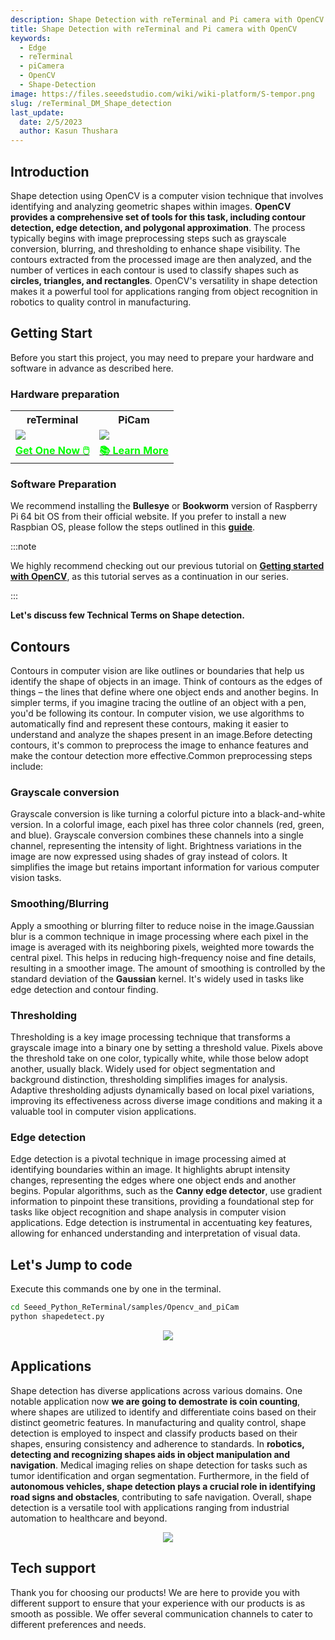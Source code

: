 ```yaml
---
description: Shape Detection with reTerminal and Pi camera with OpenCV
title: Shape Detection with reTerminal and Pi camera with OpenCV
keywords:
  - Edge
  - reTerminal 
  - piCamera
  - OpenCV
  - Shape-Detection
image: https://files.seeedstudio.com/wiki/wiki-platform/S-tempor.png
slug: /reTerminal_DM_Shape_detection
last_update:
  date: 2/5/2023
  author: Kasun Thushara
---
```


## Introduction 

Shape detection using OpenCV is a computer vision technique that involves identifying and analyzing geometric shapes within images. **OpenCV provides a comprehensive set of tools for this task, including contour detection, edge detection, and polygonal approximation**. The process typically begins with image preprocessing steps such as grayscale conversion, blurring, and thresholding to enhance shape visibility. The contours extracted from the processed image are then analyzed, and the number of vertices in each contour is used to classify shapes such as **circles, triangles, and rectangles**. OpenCV's versatility in shape detection makes it a powerful tool for applications ranging from object recognition in robotics to quality control in manufacturing.


## Getting Start

Before you start this project, you may need to prepare your hardware and software in advance as described here.

### Hardware preparation

<div class="table-center">
	<table class="table-nobg">
    <tr class="table-trnobg">
      <th class="table-trnobg">reTerminal</th>
      <th class="table-trnobg">PiCam</th>
		</tr>
    <tr class="table-trnobg"></tr>
		<tr class="table-trnobg">
			<td class="table-trnobg"><div style={{textAlign:'center'}}><img src="https://files.seeedstudio.com/wiki/ReTerminal/frigate/reterminal.png" style={{width:300, height:'auto'}}/></div></td>
      <td class="table-trnobg"><div style={{textAlign:'center'}}><img src="https://files.seeedstudio.com/wiki/ReTerminal/Picam/picam2.jpg" style={{width:300, height:'auto'}}/></div></td>
		</tr>
    <tr class="table-trnobg"></tr>
		<tr class="table-trnobg">
			<td class="table-trnobg"><div class="get_one_now_container" style={{textAlign: 'center'}}><a class="get_one_now_item" href="https://www.seeedstudio.com/ReTerminal-with-CM4-p-4904.html?queryID=26220f25bcce77bc420c9c03059787c0&objectID=4904&indexName=bazaar_retailer_products" target="_blank" rel="noopener noreferrer">
              <strong><span><font color={'FFFFFF'} size={"4"}> Get One Now 🖱️</font></span></strong>
          </a></div></td>
      <td class="table-trnobg"><div class="get_one_now_container" style={{textAlign: 'center'}}><a class="get_one_now_item" href="https://wiki.seeedstudio.com/reTerminal-piCam/" target="_blank" rel="noopener noreferrer"><strong><span><font color={'FFFFFF'} size={"4"}>📚 Learn More</font></span></strong></a></div></td>
        </tr>
    </table>
    </div>

### Software Preparation

We recommend installing the **Bullesye**  or **Bookworm** version of Raspberry Pi 64 bit OS from their official website. If you prefer to install a new Raspbian OS, please follow the steps outlined in this [**guide**](https://wiki.seeedstudio.com/reTerminal/#flash-raspberry-pi-os-64-bit-ubuntu-os-or-other-os-to-emmc). 

:::note

We highly recommend checking out our previous tutorial on [**Getting started with OpenCV**](https://wiki.seeedstudio.com/reTerminal_DM_opencv/), as this tutorial serves as a continuation in our series.

:::


**Let's discuss few Technical Terms on Shape detection.**

## Contours 

Contours in computer vision are like outlines or boundaries that help us identify the shape of objects in an image. Think of contours as the edges of things – the lines that define where one object ends and another begins. In simpler terms, if you imagine tracing the outline of an object with a pen, you'd be following its contour. In computer vision, we use algorithms to automatically find and represent these contours, making it easier to understand and analyze the shapes present in an image.Before detecting contours, it's common to preprocess the image to enhance features and make the contour detection more effective.Common preprocessing steps include:

### Grayscale conversion

Grayscale conversion is like turning a colorful picture into a black-and-white version. In a colorful image, each pixel has three color channels (red, green, and blue). Grayscale conversion combines these channels into a single channel, representing the intensity of light. Brightness variations in the image are now expressed using shades of gray instead of colors. It simplifies the image but retains important information for various computer vision tasks.

### Smoothing/Blurring

Apply a smoothing or blurring filter to reduce noise in the image.Gaussian blur is a common technique in image processing where each pixel in the image is averaged with its neighboring pixels, weighted more towards the central pixel. This helps in reducing high-frequency noise and fine details, resulting in a smoother image. The amount of smoothing is controlled by the standard deviation of the **Gaussian** kernel. It's widely used in tasks like edge detection and contour finding.

### Thresholding

Thresholding is a key image processing technique that transforms a grayscale image into a binary one by setting a threshold value. Pixels above the threshold take on one color, typically white, while those below adopt another, usually black. Widely used for object segmentation and background distinction, thresholding simplifies images for analysis. Adaptive thresholding adjusts dynamically based on local pixel variations, improving its effectiveness across diverse image conditions and making it a valuable tool in computer vision applications.

### Edge detection

Edge detection is a pivotal technique in image processing aimed at identifying boundaries within an image. It highlights abrupt intensity changes, representing the edges where one object ends and another begins. Popular algorithms, such as the **Canny edge detector**, use gradient information to pinpoint these transitions, providing a foundational step for tasks like object recognition and shape analysis in computer vision applications. Edge detection is instrumental in accentuating key features, allowing for enhanced understanding and interpretation of visual data.

## Let's Jump to code 

Execute this commands one by one in the terminal. 

 ```sh
cd Seeed_Python_ReTerminal/samples/Opencv_and_piCam
python shapedetect.py
 ```

<center><img width={800} src="https://files.seeedstudio.com/wiki/ReTerminal/opencv/shapedetection.png" /></center> 

## Applications

Shape detection has diverse applications across various domains. One notable application now **we are going to demostrate is coin counting**, where shapes are utilized to identify and differentiate coins based on their distinct geometric features. In manufacturing and quality control, shape detection is employed to inspect and classify products based on their shapes, ensuring consistency and adherence to standards. In **robotics, detecting and recognizing shapes aids in object manipulation and navigation**. Medical imaging relies on shape detection for tasks such as tumor identification and organ segmentation. Furthermore, in the field of **autonomous vehicles, shape detection plays a crucial role in identifying road signs and obstacles**, contributing to safe navigation. Overall, shape detection is a versatile tool with applications ranging from industrial automation to healthcare and beyond.

<center><img width={800} src="https://files.seeedstudio.com/wiki/ReTerminal/opencv/coins1.PNG" /></center> 

## Tech support

Thank you for choosing our products! We are here to provide you with different support to ensure that your experience with our products is as smooth as possible. We offer several communication channels to cater to different preferences and needs.

<div class="button_tech_support_container">
<a href="https://forum.seeedstudio.com/" class="button_forum"></a> 
<a href="https://www.seeedstudio.com/contacts" class="button_email"></a>
</div>

<div class="button_tech_support_container">
<a href="https://discord.gg/eWkprNDMU7" class="button_discord"></a> 
<a href="https://github.com/Seeed-Studio/wiki-documents/discussions/69" class="button_discussion"></a>
</div>